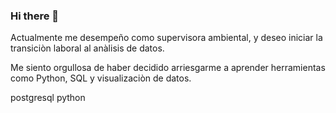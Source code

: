 ### Hi there 👋

<!--
**Data-Andrea/Data-Andrea** is a ✨ _special_ ✨ repository because its `README.md` (this file) appears on your GitHub profile.-->

Actualmente me desempeño como supervisora ambiental, y deseo iniciar la transiciòn laboral al anàlisis de datos.

Me siento orgullosa de haber decidido arriesgarme a aprender herramientas como Python, SQL y visualizaciòn de datos.

postgresql python
